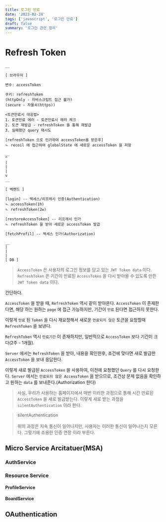 ```yaml
---
title: 로그인 만료
date: '2023-02-24'
tags: ['javascript', '로그인 만료']
draft: false
summary: '로그인 관련 정리'
---
```


# Refresh Token

```
__

[ 브라우저 ]

변수: accessToken

쿠키: refreshToken
(httpOnly - 자바스크립트 접근 불가)
(secure - 자물쇠(https))

<토큰만료시 대응법>
1. 토큰만료 에러 - 토큰만료시 에러 체크
2. 토큰 재발급 - refreshToken 을 통해 재발급
3. 실패했던 query 재시도

[refreshToken 으로 인가하여 accessToken을 받은후]
ㄴ recoil 에 접근하여 globalState 에 새로운 accessToken 을 저장

__
^ 
|
| 
|
v
__

[ 백엔드 ]

[login] -- 엑세스/리프레시 인증(Authentication) 
ㄴ accessToken(1h)
ㄴ refreshToken(2w)

[restoreAccessToken] -- 리프레시 인가
ㄴ refreshToken 을 받아 새로운 accessToken 발급

[fetchProfil] -- 엑세스 인가(Authorization)

__
|
|
|
[ DB ]

```

> `AccessToken` 은 사용자의 로그인 정보를 담고 있는 `JWT Token data` 이다.
> `RefreshToken` 은 기간이 만료된 `AccessToken` 을 다시 받아올 수 있도록 만든 `JWT Token data` 이다.

간단하다.

`AccessToken` 을 받을 때, `RefreshToken` 역시 같이 받아온다.
`AccessToken` 이 존재한다면, 해당 하는 원하는 `page` 에 접근 가능하지만, 기간이 `만료` 된다면 접근하지 못한다.

이렇게 `만료` 된 `Token` 을 다시 재요청해서 새로운 `만료되지 않은` 토큰을 요청할때 `RefreshToken` 을 보낸다.

`RefreshToken` 역시 `만료기간`  이 존재하지만, 일반적으로 `AccessToken` 보다 기간이 크다(2주 - 1개월).

`Server` 에서는 `RefreshToken` 을 받아, 내용을 확인한후, 조건에 맞다면 새로 발급한 `AccessToken` 을 보내 응답한다.

이렇게 새로 발급된 `AccessToken` 을 사용하여, 이전에 요청했던 `Query` 를 다시 요청한다.
`Server` 에서는 `만료되지 않은 AccessToken` 을 받으므로, 조건상 문제 없음을 확인하고 원하는 `data` 를 보내준다.(Authorization 한다)

> 사실, 우리가 사용하는 홈페이지에서 매번 이러한 과정으로 통해 시간 만료된 `AccessToken` 을 새로 발급받는다. 이렇게 새로 받는 과정을 `silentAuthentication` 이라 한다.

> silentAuthentication <br/><br/>
> 위의 과정은 지속 통신이 일어나지만, 사용자는 이러한 통신이 일어나는지 모른다. 그렇기에 조용한 인증 연장 이라 부른다.




 
## Micro Service Arcitatuer(MSA)

### AuthService

### Resource Service

#### ProfileService
#### BoardService

## OAuthentication


